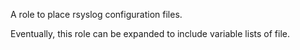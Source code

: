 A role to place rsyslog configuration files.

Eventually, this role can be expanded to include variable lists of file.
